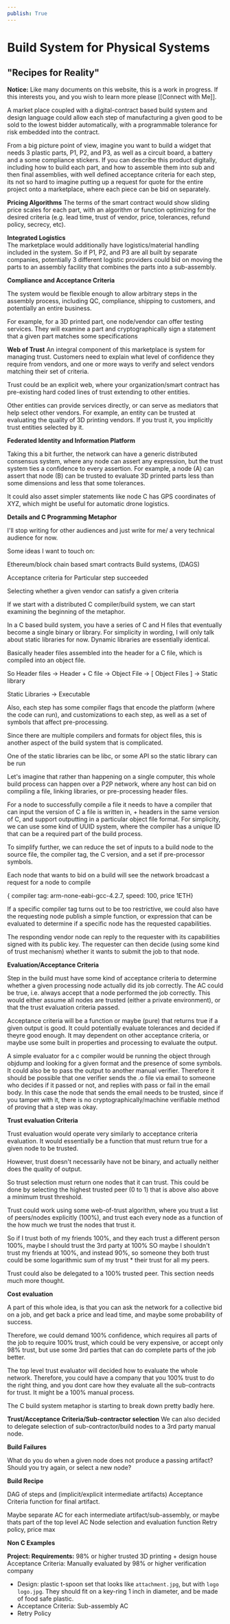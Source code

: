 ```yaml
---
publish: True
---
```


# Build System for Physical Systems
## "Recipes for Reality"
**Notice:** Like many documents on this website, this is a work in progress. If this interests you, and you wish to learn more please [[Connect with Me]].



A market place coupled with a digital-contract based build system and design language could allow each step of manufacturing a given good to be sold to the lowest bidder automatically, with a programmable tolerance for risk embedded into the contract.  
  
From a big picture point of view, imagine you want to build a widget that needs 3 plastic parts, P1, P2, and P3, as well as a circuit board, a battery and a some compliance stickers. If you can describe this product digitally, including how to build each part, and how to assemble them into sub and then final assemblies, with well defined acceptance criteria for each step, its not so hard to imagine putting up a request for quote for the entire project onto a marketplace, where each piece can be bid on separately.  
  
**Pricing Algorithms** The terms of the smart contract would show sliding price scales for each part, with an algorithm or function optimizing for the desired criteria (e.g. lead time, trust of vendor, price, tolerances, refund policy, secrecy, etc).

**Integrated Logistics**  
The marketplace would additionally have logistics/material handling included in the system. So if P1, P2, and P3 are all built by separate companies, potentially 3 different logistic providers could bid on moving the parts to an assembly facility that combines the parts into a sub-assembly.

**Compliance and Acceptance Criteria**  
  
The system would be flexible enough to allow arbitrary steps in the assembly process, including QC, compliance, shipping to customers, and potentially an entire business.  
  
For example, for a 3D printed part, one node/vendor can offer testing services. They will examine a part and cryptographically sign a statement that a given part matches some specifications 
  
**Web of Trust** An integral component of this marketplace is system for managing trust. Customers need to explain what level of confidence they require from vendors, and one or more ways to verify and select vendors matching their set of criteria.

Trust could be an explicit web, where your organization/smart contract
has pre-existing hard coded lines of trust extending to other entities.

Other entities can provide services directly, or can serve as mediators that help select other vendors. For example, an entity can be trusted at evaluating the quality of 3D printing vendors. If you trust it, you implicitly trust entities selected by it.

**Federated Identity and Information Platform** 
  
Taking this a bit further, the network can have a generic distributed consensus system, where any node can assert any expression, but the trust system ties a confidence to every assertion. For example, a node (A) can assert that node (B) can be trusted to evaluate 3D printed parts less than some dimensions and less that some tolerances.

It could also asset simpler statements like node C has GPS coordinates of XYZ, which might be useful for automatic drone logistics.

**Details and C Programming Metaphor**  
  
I'll stop writing for other audiences and just write for me/ a very technical audience for now.

Some ideas I want to touch on: 
  
Ethereum/block chain based smart contracts Build systems, (DAGS)

Acceptance criteria for Particular step succeeded

Selecting whether a given vendor can satisfy a given criteria 
  
If we start with a distributed C compiler/build system, we can start examining the beginning of the metaphor.

In a C based build system, you have a series of C and H files that eventually become a single binary or library. For simplicity in wording, I will only talk about static libraries for now. Dynamic libraries are essentially identical.

Basically header files assembled into the header for a C file, which is compiled into an object file.

So Header files ->  Header + C file -> Object File -> [ Object Files ] -> Static library

Static Libraries -> Executable

Also, each step has some compiler flags that encode the platform (where the code can run), and customizations to each step, as well as a set of symbols that affect pre-processing.

Since there are multiple compilers and formats for object files, this is another aspect of the build system that is complicated.

One of the static libraries can be libc, or some API so the static library can be run

Let's imagine that rather than happening on a single computer, this whole build process can happen over a P2P network, where any host can bid on compiling a file, linking libraries, or pre-processing header files.

For a node to successfully compile a file it needs to have a compiler that can input the version of C a file is written in, + headers in the same version of C, and support outputting in a particular object file format. For simplicity, we can use some kind of UUID system, where the compiler has a unique ID that can be a required part of the build process.

To simplify further, we can reduce the set of inputs to a build node to the source file, the compiler tag, the C version, and a set if pre-processor symbols.

Each node that wants to bid on a build will see the network broadcast a request for a node to compile

{ compiler tag: arm-none-eabi-gcc-4.2.7, speed: 100, price 1ETH} 
  
If a specific compiler tag turns out to be too restrictive, we could also have the requesting node publish a simple function, or expression that can be evaluated to determine if a specific node has the requested capabilities.

The responding vendor node can reply to the requester with its capabilities signed with its public key. The requester can then decide (using some kind of trust mechanism) whether it wants to submit the job to that node.

**Evaluation/Acceptance Criteria**  
  
Step in the build must have some kind of acceptance criteria to determine whether a given processing node actually did its job correctly. The AC could be true, i.e. always accept that a node performed the job correctly. This would either assume all nodes are trusted (either a private environment), or that the trust evaluation criteria passed.

Acceptance criteria will be a function or maybe (pure) that returns true if a given output is good. It could potentially evaluate tolerances and decided if theyre good enough. It may dependent on other acceptance criteria, or maybe use some built in properties and processing to evaluate the output.

A simple evaluator for a c compiler would be running the object through objdump and looking for a given format and the presence of some symbols.  It could also be to pass the output to another manual verifier.  Therefore it should be possible that one verifier sends the .o file via email to someone who decides if it passed or not, and replies with pass or fail in the email body. In this case the node that sends the email needs to be trusted, since if you tamper with it, there is no cryptographically/machine verifiable method of proving that a step was okay.

**Trust evaluation Criteria**  
  
Trust evaluation would operate very similarly to acceptance criteria evaluation. It would essentially be a function that must return true for a given node to be trusted.

However, trust doesn't necessarily have not be binary, and actually neither does the quality of output.

So trust selection must return one nodes that it can trust. This could be done by selecting the highest trusted peer (0 to 1) that is above also above a minimum trust threshold.

Trust could work using some web-of-trust algorithm, where you trust a list of peers/nodes explicitly (100%), and trust each every node as a function of the how much we trust the nodes that trust it.

So if I trust both of my friends 100%, and they each trust a different person 100%, maybe I should trust the 3rd party at 100% SO maybe I shouldn't trust my friends at 100%, and instead 90%, so someone they both trust could be some logarithmic sum of my trust \* their trust for all my peers.

Trust could also be delegated to a 100% trusted peer. This section needs much more thought.

**Cost evaluation** 
  
A part of this whole idea, is that you can ask the network for a collective bid on a job, and get back a price and lead time, and maybe some probability of success.

Therefore, we could demand 100% confidence, which requires all parts of the job to require 100% trust, which could be very expensive, or accept only 98% trust, but use some 3rd parties that can do complete parts of the job better.

The top level trust evaluator will decided how to evaluate the whole network. Therefore, you could have a company that you 100% trust to do the right thing, and you dont care how they evaluate all the sub-contracts for trust. It might be a 100% manual process.

The C build system metaphor is starting to break down pretty badly here.  
  
**Trust/Acceptance Criteria/Sub-contractor selection** We can also decided to delegate selection of sub-contractor/build nodes to a 3rd party manual node.

**Build Failures**

What do you do when a given node does not produce a passing artifact?  Should you try again, or select a new node?

**Build Recipe**

DAG of steps and (implicit/explicit intermediate artifacts) Acceptance Criteria function for final artifact.

Maybe separate AC for each intermediate artifact/sub-assembly, or maybe thats part of the top level AC
Node selection and evaluation function
Retry policy, price max

**Non C Examples** 

**Project: Requirements:** 98% or higher trusted 3D printing + design house Acceptance Criteria: Manually evaluated by 98% or higher verification company

- Design: plastic t-spoon set that looks like `attachment.jpg`, but with
`logo logo.jpg`. They should fit on a key-ring 1 inch in diameter, and be made
of food safe plastic.
- Acceptance Criteria: Sub-assembly AC
- Retry Policy
  